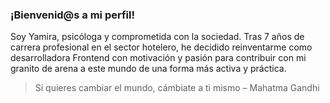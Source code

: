 ### ¡Bienvenid@s a mi perfil!

Soy Yamira, psicóloga y comprometida con la sociedad. Tras 7 años de carrera profesional en el sector hotelero, he decidido reinventarme como desarrolladora Frontend con motivación y pasión para contribuir con mi granito de arena a este mundo de una forma más activa y práctica.

> Si quieres cambiar el mundo, cámbiate a ti mismo – Mahatma Gandhi

<!--
**ymartinguzman/ymartinguzman** is a ✨ _special_ ✨ repository because its `README.md` (this file) appears on your GitHub profile.

Here are some ideas to get you started:

- 🔭 I’m currently working on ...
- 🌱 I’m currently learning ...
- 👯 I’m looking to collaborate on ...
- 🤔 I’m looking for help with ...
- 💬 Ask me about ...
- 📫 How to reach me: yamiramartinguzman@gmail.com  
- 😄 Pronouns: ...
- ⚡ Fun fact: ...
-->
